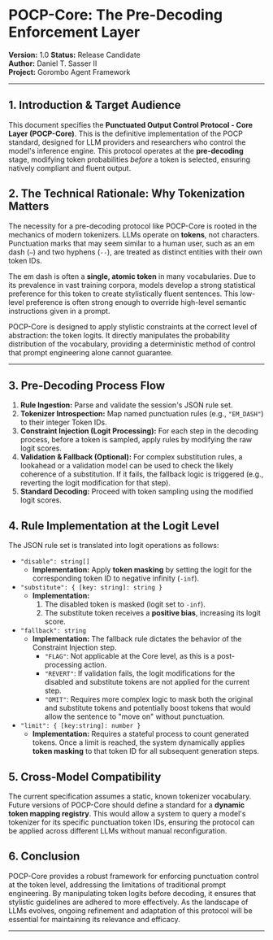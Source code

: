
# POCP-Core: The Pre-Decoding Enforcement Layer

**Version:** 1.0
**Status:** Release Candidate  
**Author:** Daniel T. Sasser II  
**Project:** Gorombo Agent Framework

---

## 1. Introduction & Target Audience

This document specifies the **Punctuated Output Control Protocol - Core Layer (POCP-Core)**. This is the definitive implementation of the POCP standard, designed for LLM providers and researchers who control the model's inference engine. This protocol operates at the **pre-decoding** stage, modifying token probabilities *before* a token is selected, ensuring natively compliant and fluent output.

## 2. The Technical Rationale: Why Tokenization Matters

The necessity for a pre-decoding protocol like POCP-Core is rooted in the mechanics of modern tokenizers. LLMs operate on **tokens**, not characters. Punctuation marks that may seem similar to a human user, such as an em dash (`—`) and two hyphens (`--`), are treated as distinct entities with their own token IDs.

The em dash is often a **single, atomic token** in many vocabularies. Due to its prevalence in vast training corpora, models develop a strong statistical preference for this token to create stylistically fluent sentences. This low-level preference is often strong enough to override high-level semantic instructions given in a prompt.

POCP-Core is designed to apply stylistic constraints at the correct level of abstraction: the token logits. It directly manipulates the probability distribution of the vocabulary, providing a deterministic method of control that prompt engineering alone cannot guarantee.

---

## 3. Pre-Decoding Process Flow

1.  **Rule Ingestion:** Parse and validate the session's JSON rule set.
2.  **Tokenizer Introspection:** Map named punctuation rules (e.g., `"EM_DASH"`) to their integer Token IDs.
3.  **Constraint Injection (Logit Processing):** For each step in the decoding process, before a token is sampled, apply rules by modifying the raw logit scores.
4.  **Validation & Fallback (Optional):** For complex substitution rules, a lookahead or a validation model can be used to check the likely coherence of a substitution. If it fails, the fallback logic is triggered (e.g., reverting the logit modification for that step).
5.  **Standard Decoding:** Proceed with token sampling using the modified logit scores.

## 4. Rule Implementation at the Logit Level

The JSON rule set is translated into logit operations as follows:

* `"disable": string[]`
    * **Implementation:** Apply **token masking** by setting the logit for the corresponding token ID to negative infinity (`-inf`).
* `"substitute": { [key: string]: string }`
    * **Implementation:**
        1.  The disabled token is masked (logit set to `-inf`).
        2.  The substitute token receives a **positive bias**, increasing its logit score.
* `"fallback": string`
    * **Implementation:** The fallback rule dictates the behavior of the Constraint Injection step.
        * `"FLAG"`: Not applicable at the Core level, as this is a post-processing action.
        * `"REVERT"`: If validation fails, the logit modifications for the disabled and substitute tokens are not applied for the current step.
        * `"OMIT"`: Requires more complex logic to mask both the original and substitute tokens and potentially boost tokens that would allow the sentence to "move on" without punctuation.
* `"limit": { [key:string]: number }`
    * **Implementation:** Requires a stateful process to count generated tokens. Once a limit is reached, the system dynamically applies **token masking** to that token ID for all subsequent generation steps.

## 5. Cross-Model Compatibility

The current specification assumes a static, known tokenizer vocabulary. Future versions of POCP-Core should define a standard for a **dynamic token mapping registry**. This would allow a system to query a model's tokenizer for its specific punctuation token IDs, ensuring the protocol can be applied across different LLMs without manual reconfiguration.

## 6. Conclusion

POCP-Core provides a robust framework for enforcing punctuation control at the token level, addressing the limitations of traditional prompt engineering. By manipulating token logits before decoding, it ensures that stylistic guidelines are adhered to more effectively. As the landscape of LLMs evolves, ongoing refinement and adaptation of this protocol will be essential for maintaining its relevance and efficacy.

---
